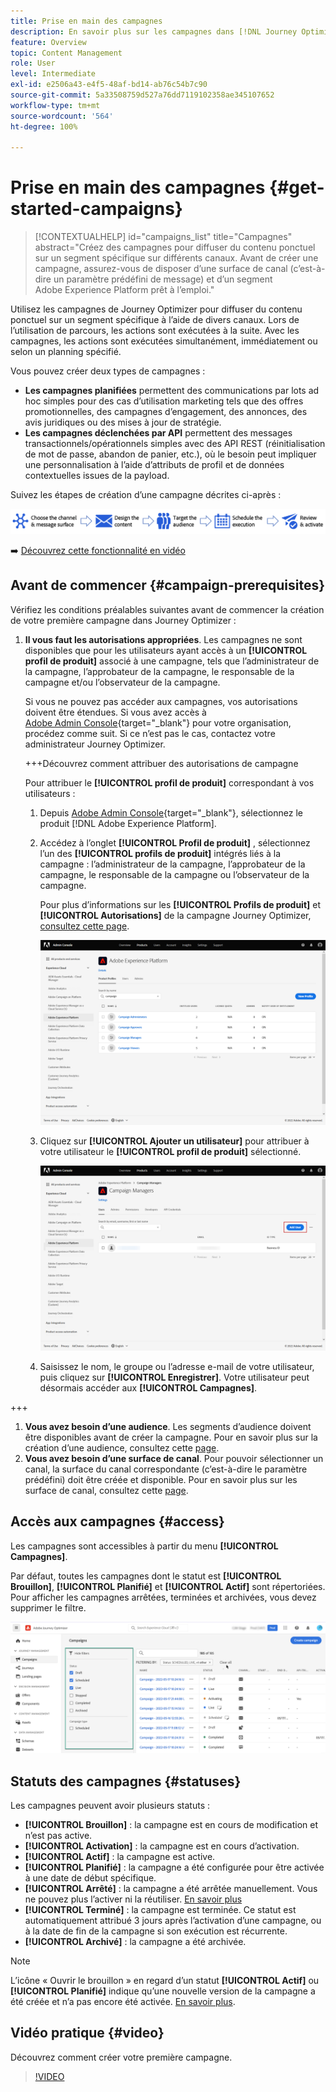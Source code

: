 ```yaml
---
title: Prise en main des campagnes
description: En savoir plus sur les campagnes dans [!DNL Journey Optimizer]
feature: Overview
topic: Content Management
role: User
level: Intermediate
exl-id: e2506a43-e4f5-48af-bd14-ab76c54b7c90
source-git-commit: 5a33508759d527a76dd7119102358ae345107652
workflow-type: tm+mt
source-wordcount: '564'
ht-degree: 100%

---
```


# Prise en main des campagnes {#get-started-campaigns}

>[!CONTEXTUALHELP]
>id="campaigns_list"
>title="Campagnes"
>abstract="Créez des campagnes pour diffuser du contenu ponctuel sur un segment spécifique sur différents canaux. Avant de créer une campagne, assurez-vous de disposer d’une surface de canal (c’est-à-dire un paramètre prédéfini de message) et d’un segment Adobe Experience Platform prêt à l’emploi."

Utilisez les campagnes de Journey Optimizer pour diffuser du contenu ponctuel sur un segment spécifique à l’aide de divers canaux. Lors de l’utilisation de parcours, les actions sont exécutées à la suite. Avec les campagnes, les actions sont exécutées simultanément, immédiatement ou selon un planning spécifié.

Vous pouvez créer deux types de campagnes :

* **Les campagnes planifiées** permettent des communications par lots ad hoc simples pour des cas d’utilisation marketing tels que des offres promotionnelles, des campagnes d’engagement, des annonces, des avis juridiques ou des mises à jour de stratégie.
* **Les campagnes déclenchées par API** permettent des messages transactionnels/opérationnels simples avec des API REST (réinitialisation de mot de passe, abandon de panier, etc.), où le besoin peut impliquer une personnalisation à l’aide d’attributs de profil et de données contextuelles issues de la payload.

Suivez les étapes de création dʼune campagne décrites ci-après :

![](assets/create-campaign-process.png)

➡️ [Découvrez cette fonctionnalité en vidéo](#video)

## Avant de commencer {#campaign-prerequisites}

Vérifiez les conditions préalables suivantes avant de commencer la création de votre première campagne dans Journey Optimizer :

1. **Il vous faut les autorisations appropriées**. Les campagnes ne sont disponibles que pour les utilisateurs ayant accès à un **[!UICONTROL profil de produit]** associé à une campagne, tels que l’administrateur de la campagne, l’approbateur de la campagne, le responsable de la campagne et/ou l’observateur de la campagne.

   Si vous ne pouvez pas accéder aux campagnes, vos autorisations doivent être étendues. Si vous avez accès à [Adobe Admin Console](https://adminconsole.adobe.com/){target=&quot;_blank&quot;} pour votre organisation, procédez comme suit. Si ce n’est pas le cas, contactez votre administrateur Journey Optimizer.

   +++Découvrez comment attribuer des autorisations de campagne

   Pour attribuer le **[!UICONTROL profil de produit]** correspondant à vos utilisateurs :

   1. Depuis [Adobe Admin Console](https://adminconsole.adobe.com/){target=&quot;_blank&quot;}, sélectionnez le produit [!DNL Adobe Experience Platform].

   1. Accédez à l’onglet **[!UICONTROL Profil de produit]** , sélectionnez l’un des **[!UICONTROL profils de produit]** intégrés liés à la campagne : l’administrateur de la campagne, l’approbateur de la campagne, le responsable de la campagne ou l’observateur de la campagne.

      Pour plus d’informations sur les **[!UICONTROL Profils de produit]** et **[!UICONTROL Autorisations]** de la campagne Journey Optimizer, [consultez cette page](../administration/ootb-product-profiles.md).

      ![](assets/do-not-localize/admin_1.png)

   1. Cliquez sur **[!UICONTROL Ajouter un utilisateur]** pour attribuer à votre utilisateur le **[!UICONTROL profil de produit]** sélectionné.

      ![](assets/do-not-localize/admin_2.png)

   1. Saisissez le nom, le groupe ou l’adresse e-mail de votre utilisateur, puis cliquez sur **[!UICONTROL Enregistrer]**.
   Votre utilisateur peut désormais accéder aux **[!UICONTROL Campagnes]**.

+++

1. **Vous avez besoin d’une audience**. Les segments d’audience doivent être disponibles avant de créer la campagne. Pour en savoir plus sur la création d’une audience, consultez cette [page](../segment/about-segments.md).
1. **Vous avez besoin d’une surface de canal**. Pour pouvoir sélectionner un canal, la surface du canal correspondante (c’est-à-dire le paramètre prédéfini) doit être créée et disponible. Pour en savoir plus sur les surface de canal, consultez cette [page](../configuration/channel-surfaces.md).

## Accès aux campagnes {#access}

Les campagnes sont accessibles à partir du menu **[!UICONTROL Campagnes]**.

Par défaut, toutes les campagnes dont le statut est **[!UICONTROL Brouillon]**, **[!UICONTROL Planifié]** et **[!UICONTROL Actif]** sont répertoriées. Pour afficher les campagnes arrêtées, terminées et archivées, vous devez supprimer le filtre.

![](assets/create-campaign-list.png)

## Statuts des campagnes {#statuses}

Les campagnes peuvent avoir plusieurs statuts :

* **[!UICONTROL Brouillon]** : la campagne est en cours de modification et n’est pas active.
* **[!UICONTROL Activation]** : la campagne est en cours d’activation.
* **[!UICONTROL Actif]** : la campagne est active.
* **[!UICONTROL Planifié]** : la campagne a été configurée pour être activée à une date de début spécifique.
* **[!UICONTROL Arrêté]** : la campagne a été arrêtée manuellement. Vous ne pouvez plus l’activer ni la réutiliser. [En savoir plus](modify-stop-campaign.md#stop)
* **[!UICONTROL Terminé]** : la campagne est terminée. Ce statut est automatiquement attribué 3 jours après l’activation d’une campagne, ou à la date de fin de la campagne si son exécution est récurrente.
* **[!UICONTROL Archivé]** : la campagne a été archivée.

>[!NOTE]
>
>L’icône « Ouvrir le brouillon » en regard d’un statut **[!UICONTROL Actif]** ou **[!UICONTROL Planifié]** indique qu’une nouvelle version de la campagne a été créée et n’a pas encore été activée. [En savoir plus](modify-stop-campaign.md#modify).

## Vidéo pratique {#video}

Découvrez comment créer votre première campagne.

>[!VIDEO](https://video.tv.adobe.com/v/346680?quality=12)
